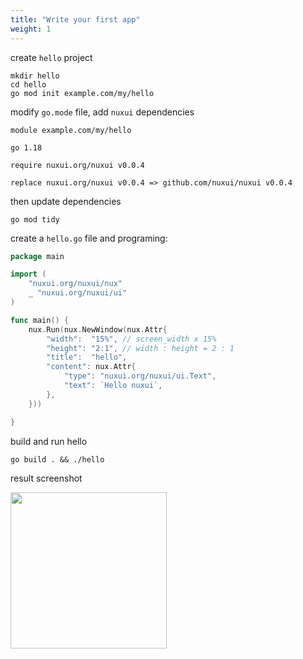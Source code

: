 ```yaml
---
title: "Write your first app"
weight: 1
---
```


create `hello` project
``` shell
mkdir hello
cd hello
go mod init example.com/my/hello
```

modify `go.mode` file, add `nuxui` dependencies

```
module example.com/my/hello

go 1.18

require nuxui.org/nuxui v0.0.4

replace nuxui.org/nuxui v0.0.4 => github.com/nuxui/nuxui v0.0.4
```

then update dependencies

```shell
go mod tidy
```

create a `hello.go` file and programing:

```go
package main

import (
    "nuxui.org/nuxui/nux"
    _ "nuxui.org/nuxui/ui"
)

func main() {
    nux.Run(nux.NewWindow(nux.Attr{
        "width":  "15%", // screen_width x 15%
        "height": "2:1", // width : height = 2 : 1
        "title":  "hello",
        "content": nux.Attr{
            "type": "nuxui.org/nuxui/ui.Text",
            "text": `Hello nuxui`,
        },
    }))

}
```

build and run hello

```shell
go build . && ./hello
```
result screenshot

<img src="/samples/screenshot_hello.jpg" width="250px" >